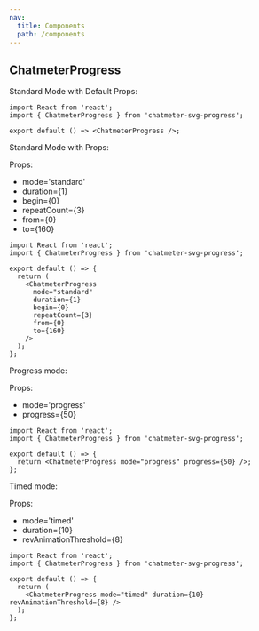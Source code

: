 ```yaml
---
nav:
  title: Components
  path: /components
---
```


## ChatmeterProgress

Standard Mode with Default Props:

```tsx
import React from 'react';
import { ChatmeterProgress } from 'chatmeter-svg-progress';

export default () => <ChatmeterProgress />;
```

Standard Mode with Props:

Props:

- mode='standard'
- duration={1}
- begin={0}
- repeatCount={3}
- from={0}
- to={160}

```tsx
import React from 'react';
import { ChatmeterProgress } from 'chatmeter-svg-progress';

export default () => {
  return (
    <ChatmeterProgress
      mode="standard"
      duration={1}
      begin={0}
      repeatCount={3}
      from={0}
      to={160}
    />
  );
};
```

Progress mode:

Props:

- mode='progress'
- progress={50}

```tsx
import React from 'react';
import { ChatmeterProgress } from 'chatmeter-svg-progress';

export default () => {
  return <ChatmeterProgress mode="progress" progress={50} />;
};
```

Timed mode:

Props:

- mode='timed'
- duration={10}
- revAnimationThreshold={8}

```tsx
import React from 'react';
import { ChatmeterProgress } from 'chatmeter-svg-progress';

export default () => {
  return (
    <ChatmeterProgress mode="timed" duration={10} revAnimationThreshold={8} />
  );
};
```
